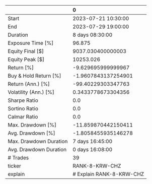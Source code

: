 |                        | 0                        |
|:-----------------------|:-------------------------|
| Start                  | 2023-07-21 10:30:00      |
| End                    | 2023-07-29 19:00:00      |
| Duration               | 8 days 08:30:00          |
| Exposure Time [%]      | 96.875                   |
| Equity Final [$]       | 9037.030400000003        |
| Equity Peak [$]        | 10253.026                |
| Return [%]             | -9.629695999999967       |
| Buy & Hold Return [%]  | -1.9607843137254901      |
| Return (Ann.) [%]      | -99.40229303347763       |
| Volatility (Ann.) [%]  | 0.3433778673304356       |
| Sharpe Ratio           | 0.0                      |
| Sortino Ratio          | 0.0                      |
| Calmar Ratio           | 0.0                      |
| Max. Drawdown [%]      | -11.859870442150411      |
| Avg. Drawdown [%]      | -1.8058455935146278      |
| Max. Drawdown Duration | 7 days 16:45:00          |
| Avg. Drawdown Duration | 0 days 16:08:00          |
| # Trades               | 39                       |
| ticker                 | RANK-8-KRW-CHZ           |
| explain                | # Explain RANK-8-KRW-CHZ |